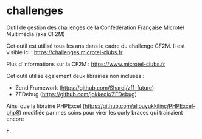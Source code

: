 # challenges
Outil de gestion des challenges de la Confédération Française Microtel Multimédia (aka CF2M)

Cet outil est utilisé tous les ans dans le cadre du challenge CF2M.
Il est visible ici : https://challenges.microtel-clubs.fr

Plus d'informations sur la CF2M : https://www.microtel-clubs.fr

Cet outil utilise également deux librairies non incluses :
- Zend Framework (https://github.com/Shardj/zf1-future)
- ZFDebug (https://github.com/jokkedk/ZFDebug)

Ainsi que la librairie PHPExcel (https://github.com/alibuyukkilinc/PHPExcel-php8) modifiée par mes soins pour virer les curly braces qui trainaient encore 

F.
